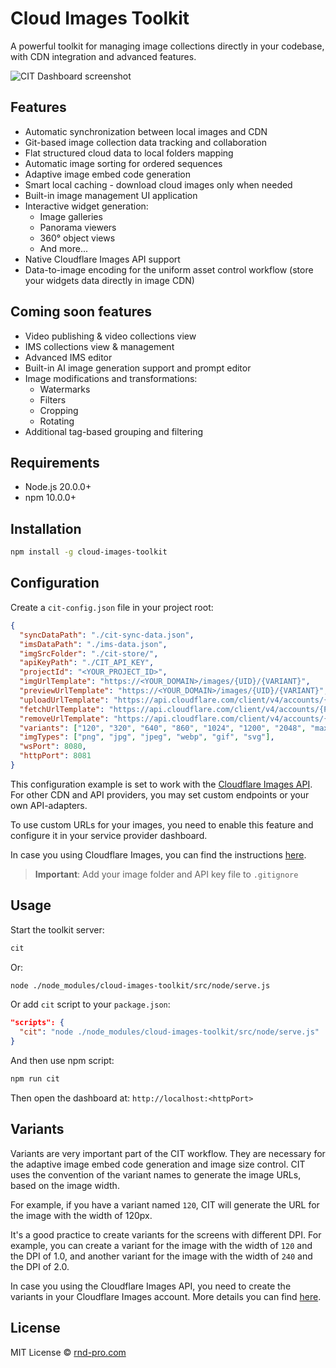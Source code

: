 # Cloud Images Toolkit

A powerful toolkit for managing image collections directly in your codebase, with CDN integration and advanced features.

![CIT Dashboard screenshot](https://rnd-pro.com/idn/f4ec5143-82fd-4dc1-2d76-6c9d7a752000/1024)

## Features

- Automatic synchronization between local images and CDN
- Git-based image collection data tracking and collaboration
- Flat structured cloud data to local folders mapping
- Automatic image sorting for ordered sequences
- Adaptive image embed code generation
- Smart local caching - download cloud images only when needed
- Built-in image management UI application
- Interactive widget generation:
  - Image galleries
  - Panorama viewers
  - 360° object views
  - And more...
- Native Cloudflare Images API support
- Data-to-image encoding for the uniform asset control workflow (store your widgets data directly in image CDN)

## Coming soon features

- Video publishing & video collections view
- IMS collections view & management
- Advanced IMS editor
- Built-in AI image generation support and prompt editor
- Image modifications and transformations:
  - Watermarks
  - Filters
  - Cropping
  - Rotating
- Additional tag-based grouping and filtering

## Requirements

- Node.js 20.0.0+
- npm 10.0.0+

## Installation

```bash
npm install -g cloud-images-toolkit
```

## Configuration

Create a `cit-config.json` file in your project root:
```json
{
  "syncDataPath": "./cit-sync-data.json",
  "imsDataPath": "./ims-data.json",
  "imgSrcFolder": "./cit-store/",
  "apiKeyPath": "./CIT_API_KEY",
  "projectId": "<YOUR_PROJECT_ID>",
  "imgUrlTemplate": "https://<YOUR_DOMAIN>/images/{UID}/{VARIANT}",
  "previewUrlTemplate": "https://<YOUR_DOMAIN>/images/{UID}/{VARIANT}",
  "uploadUrlTemplate": "https://api.cloudflare.com/client/v4/accounts/{PROJECT}/images/v1",
  "fetchUrlTemplate": "https://api.cloudflare.com/client/v4/accounts/{PROJECT}/images/v1/{UID}/blob",
  "removeUrlTemplate": "https://api.cloudflare.com/client/v4/accounts/{PROJECT}/images/v1/{UID}",
  "variants": ["120", "320", "640", "860", "1024", "1200", "2048", "max"],
  "imgTypes": ["png", "jpg", "jpeg", "webp", "gif", "svg"],
  "wsPort": 8080,
  "httpPort": 8081
}
```
This configuration example is set to work with the [Cloudflare Images API](https://developers.cloudflare.com/images/). For other CDN and API providers, you may set custom endpoints or your own API-adapters.

To use custom URLs for your images, you need to enable this feature and configure it in your service provider dashboard. 

In case you using Cloudflare Images, you can find the instructions [here](https://developers.cloudflare.com/images/manage-images/serve-images/serve-from-custom-domains/).

> **Important**: Add your image folder and API key file to `.gitignore`

## Usage

Start the toolkit server:
```bash
cit
```

Or:

```bash
node ./node_modules/cloud-images-toolkit/src/node/serve.js
```

Or add `cit` script to your `package.json`:
```json
"scripts": {
  "cit": "node ./node_modules/cloud-images-toolkit/src/node/serve.js"
}
```

And then use npm script:
```bash
npm run cit
```

Then open the dashboard at: `http://localhost:<httpPort>`

## Variants

Variants are very important part of the CIT workflow. They are necessary for the adaptive image embed code generation and image size control. CIT uses the convention of the variant names to generate the image URLs, based on the image width.

For example, if you have a variant named `120`, CIT will generate the URL for the image with the width of 120px.

It's a good practice to create variants for the screens with different DPI. For example, you can create a variant for the image with the width of `120` and the DPI of 1.0, and another variant for the image with the width of `240` and the DPI of 2.0.

In case you using the Cloudflare Images API, you need to create the variants in your Cloudflare Images account. More details you can find [here](https://developers.cloudflare.com/images/manage-images/serve-images/serve-uploaded-images/).

## License

MIT License © [rnd-pro.com](https://rnd-pro.com)
